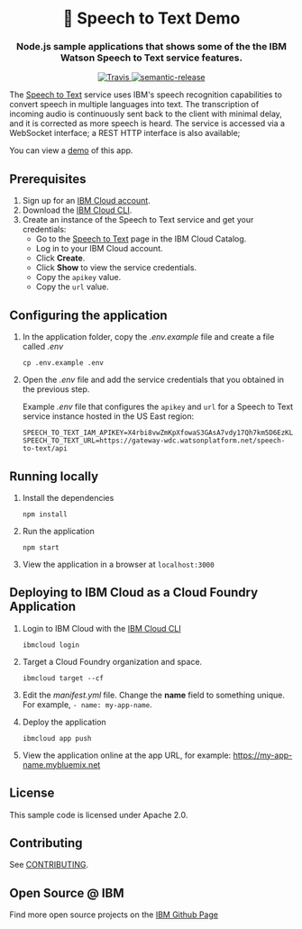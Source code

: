 <h1 align="center" style="border-bottom: none;">🎤 Speech to Text Demo </h1>
<h3 align="center">Node.js sample applications that shows some of the the IBM Watson Speech to Text service features.</h3>
<p align="center">
  <a href="http://travis-ci.org/watson-developer-cloud/speech-to-text-nodejs">
    <img alt="Travis" src="https://travis-ci.org/watson-developer-cloud/speech-to-text-nodejs.svg?branch=master">
  </a>
  <a href="#badge">
    <img alt="semantic-release" src="https://img.shields.io/badge/%20%20%F0%9F%93%A6%F0%9F%9A%80-semantic--release-e10079.svg">
  </a>
</p>
</p>

The [Speech to Text][service_url] service uses IBM's speech recognition capabilities to convert speech in multiple languages into text. The transcription of incoming audio is continuously sent back to the client with minimal delay, and it is corrected as more speech is heard. The service is accessed via a WebSocket interface; a REST HTTP interface is also available;

You can view a [demo][demo_url] of this app.

## Prerequisites

1. Sign up for an [IBM Cloud account](https://cloud.ibm.com/registration/).
1. Download the [IBM Cloud CLI](https://cloud.ibm.com/docs/cli/index.html#overview).
1. Create an instance of the Speech to Text service and get your credentials:
    - Go to the [Speech to Text](https://cloud.ibm.com/catalog/services/speech-to-text) page in the IBM Cloud Catalog.
    - Log in to your IBM Cloud account.
    - Click **Create**.
    - Click **Show** to view the service credentials.
    - Copy the `apikey` value.
    - Copy the `url` value.

## Configuring the application

1. In the application folder, copy the *.env.example* file and create a file called *.env*

    ```
    cp .env.example .env
    ```

2. Open the *.env* file and add the service credentials that you obtained in the previous step.

    Example *.env* file that configures the `apikey` and `url` for a Speech to Text service instance hosted in the US East region:

    ```
    SPEECH_TO_TEXT_IAM_APIKEY=X4rbi8vwZmKpXfowaS3GAsA7vdy17Qh7km5D6EzKLHL2
    SPEECH_TO_TEXT_URL=https://gateway-wdc.watsonplatform.net/speech-to-text/api
    ```

## Running locally

1. Install the dependencies

    ```
    npm install
    ```

1. Run the application

    ```
    npm start
    ```

1. View the application in a browser at `localhost:3000`

## Deploying to IBM Cloud as a Cloud Foundry Application

1. Login to IBM Cloud with the [IBM Cloud CLI](https://cloud.ibm.com/docs/cli/index.html#overview)

    ```
    ibmcloud login
    ```

1. Target a Cloud Foundry organization and space.

    ```
    ibmcloud target --cf
    ```

1. Edit the *manifest.yml* file. Change the **name** field to something unique. For example, `- name: my-app-name`.
1. Deploy the application

    ```
    ibmcloud app push
    ```

1. View the application online at the app URL, for example: https://my-app-name.mybluemix.net


## License

  This sample code is licensed under Apache 2.0.

## Contributing

  See [CONTRIBUTING](./CONTRIBUTING.md).

## Open Source @ IBM
  Find more open source projects on the [IBM Github Page](http://ibm.github.io/)


[service_url]: https://www.ibm.com/cloud/watson-speech-to-text
[docs]: https://cloud.ibm.com/apidocs/speech-to-text
[sign_up]: https://cloud.ibm.com/registration/?target=/catalog/services/speech-to-text/
[demo_url]: https://speech-to-text-demo.ng.bluemix.net
